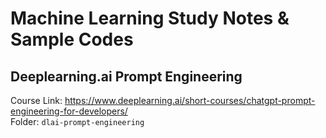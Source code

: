 # Machine Learning Study Notes & Sample Codes
## Deeplearning.ai Prompt Engineering
Course Link: https://www.deeplearning.ai/short-courses/chatgpt-prompt-engineering-for-developers/  
Folder: `dlai-prompt-engineering`
